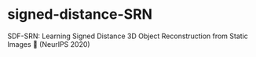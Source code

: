 # signed-distance-SRN
SDF-SRN: Learning Signed Distance 3D Object Reconstruction from Static Images 🎯 (NeurIPS 2020)
